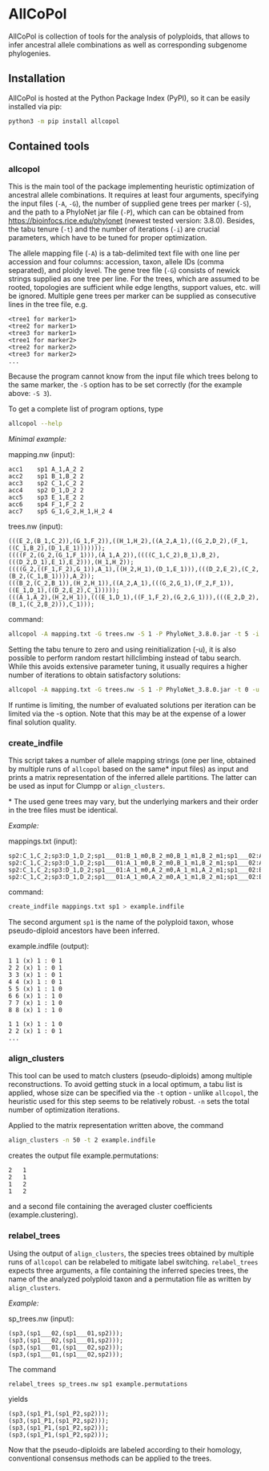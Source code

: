 # AllCoPol

AllCoPol is collection of tools for the analysis of polyploids, that allows 
to infer ancestral allele combinations as well as corresponding subgenome phylogenies.

## Installation

AllCoPol is hosted at the Python Package Index (PyPI), so it can be easily 
installed via pip:

```bash
python3 -m pip install allcopol
```

## Contained tools

### allcopol

This is the main tool of the package implementing heuristic optimization of
ancestral allele combinations. It requires at least four arguments, 
specifying the input files (`-A`, `-G`), the number of supplied gene trees per marker 
(`-S`), and the path to a PhyloNet jar file (`-P`), 
which can can be obtained from https://bioinfocs.rice.edu/phylonet (newest tested version: 3.8.0).
Besides, the tabu tenure (`-t`) and the number of iterations (`-i`) are crucial 
parameters, which have to be tuned for proper optimization. 

The allele mapping file (`-A`) is a tab-delimited text file with one line 
per accession and four columns: accession, taxon, allele IDs (comma separated), 
and ploidy level.
The gene tree file (`-G`) consists of newick strings supplied as one tree per line. 
For the trees, which are assumed to be rooted, topologies are sufficient while 
edge lengths, support values, etc. will be ignored. Multiple gene trees per 
marker can be supplied as consecutive lines in the tree file, e.g.

```text
<tree1 for marker1>
<tree2 for marker1>
<tree3 for marker1>
<tree1 for marker2>
<tree2 for marker2>
<tree3 for marker2>
...
```

Because the program cannot know from the input file which trees belong to the 
same marker, the `-S` option has to be set correctly (for the example above: `-S 3`).

To get a complete list of program options, type

```bash
allcopol --help
```

_Minimal example:_

mapping.nw (input):

```text
acc1	sp1	A_1,A_2	2
acc2	sp1	B_1,B_2	2
acc3	sp2	C_1,C_2	2
acc4	sp2	D_1,D_2	2
acc5	sp3	E_1,E_2	2
acc6	sp4	F_1,F_2	2
acc7	sp5	G_1,G_2,H_1,H_2	4
```

trees.nw (input):

```text
(((E_2,(B_1,C_2)),(G_1,F_2)),((H_1,H_2),((A_2,A_1),((G_2,D_2),(F_1,((C_1,B_2),(D_1,E_1)))))));
((((F_2,(G_2,(G_1,F_1))),(A_1,A_2)),((((C_1,C_2),B_1),B_2),(((D_2,D_1),E_1),E_2))),(H_1,H_2));
((((G_2,((F_1,F_2),G_1)),A_1),((H_2,H_1),(D_1,E_1))),(((D_2,E_2),(C_2,(B_2,(C_1,B_1)))),A_2));
(((B_2,(C_2,B_1)),(H_2,H_1)),((A_2,A_1),(((G_2,G_1),(F_2,F_1)),((E_1,D_1),((D_2,E_2),C_1)))));
(((A_1,A_2),(H_2,H_1)),(((E_1,D_1),((F_1,F_2),(G_2,G_1))),(((E_2,D_2),(B_1,(C_2,B_2))),C_1)));
```

command:

```bash
allcopol -A mapping.txt -G trees.nw -S 1 -P PhyloNet_3.8.0.jar -t 5 -i 20
```

Setting the tabu tenure to zero and using reinitialization (-u), it is also 
possible to perform random restart hillclimbing instead of tabu search.
While this avoids extensive parameter tuning, it usually requires a higher 
number of iterations to obtain satisfactory solutions:

```bash
allcopol -A mapping.txt -G trees.nw -S 1 -P PhyloNet_3.8.0.jar -t 0 -u 1 -i 100
```

If runtime is limiting, the number of evaluated solutions per iteration can be 
limited via the -s option. Note that this may be at the expense of a lower final
solution quality.


### create_indfile

This script takes a number of allele mapping strings (one per line, obtained 
by multiple runs of `allcopol` based on the same\* input files) as input and 
prints a matrix representation of the inferred allele partitions. The latter can
be used as input for Clumpp or `align_clusters`.

\* The used gene trees may vary, but the underlying markers and their order in 
the tree files must be identical.

_Example:_

mappings.txt (input):

```text
sp2:C_1,C_2;sp3:D_1,D_2;sp1___01:B_1_m0,B_2_m0,B_1_m1,B_2_m1;sp1___02:A_1_m0,A_2_m0,A_1_m1,A_2_m1
sp2:C_1,C_2;sp3:D_1,D_2;sp1___01:A_1_m0,B_2_m0,B_1_m1,B_2_m1;sp1___02:A_2_m0,A_1_m1,A_2_m1,B_1_m0
sp2:C_1,C_2;sp3:D_1,D_2;sp1___01:A_1_m0,A_2_m0,A_1_m1,A_2_m1;sp1___02:B_1_m0,B_2_m0,B_1_m1,B_2_m1
sp2:C_1,C_2;sp3:D_1,D_2;sp1___01:A_1_m0,A_2_m0,A_1_m1,B_2_m1;sp1___02:B_1_m0,B_2_m0,B_1_m1,A_2_m1
```

command:

```bash
create_indfile mappings.txt sp1 > example.indfile
```

The second argument `sp1` is the name of the polyploid taxon, whose 
pseudo-diploid ancestors have been inferred.

example.indfile (output):

```text
1 1 (x) 1 : 0 1
2 2 (x) 1 : 0 1
3 3 (x) 1 : 0 1
4 4 (x) 1 : 0 1
5 5 (x) 1 : 1 0
6 6 (x) 1 : 1 0
7 7 (x) 1 : 1 0
8 8 (x) 1 : 1 0

1 1 (x) 1 : 1 0
2 2 (x) 1 : 0 1
...
```

### align_clusters

This tool can be used to match clusters (pseudo-diploids) among multiple
reconstructions. To avoid getting stuck in a local optimum, a tabu list is 
applied, whose size can be specified via the `-t` option - unlike `allcopol`, 
the heuristic used for this step seems to be relatively robust.
`-n` sets the total number of optimization iterations.

Applied to the matrix representation written above, the command

```bash
align_clusters -n 50 -t 2 example.indfile
```

creates the output file example.permutations:

```text
2	1
2	1
1	2
1	2
```

and a second file containing the averaged cluster coefficients 
(example.clustering).
 
### relabel_trees

Using the output of `align_clusters`, the species trees obtained by multiple
runs of `allcopol` can be relabeled to mitigate label switching.
`relabel_trees` expects three arguments, a file containing the inferred species
trees, the name of the analyzed polyploid taxon and a permutation file as 
written by `align_clusters`.

_Example:_

sp_trees.nw (input):

```text
(sp3,(sp1___02,(sp1___01,sp2)));
(sp3,(sp1___02,(sp1___01,sp2)));
(sp3,(sp1___01,(sp1___02,sp2)));
(sp3,(sp1___01,(sp1___02,sp2)));
```

The command

```bash
relabel_trees sp_trees.nw sp1 example.permutations
```

yields

```text
(sp3,(sp1_P1,(sp1_P2,sp2)));
(sp3,(sp1_P1,(sp1_P2,sp2)));
(sp3,(sp1_P1,(sp1_P2,sp2)));
(sp3,(sp1_P1,(sp1_P2,sp2)));
```

Now that the pseudo-diploids are labeled according to their homology, 
conventional consensus methods can be applied to the trees.

